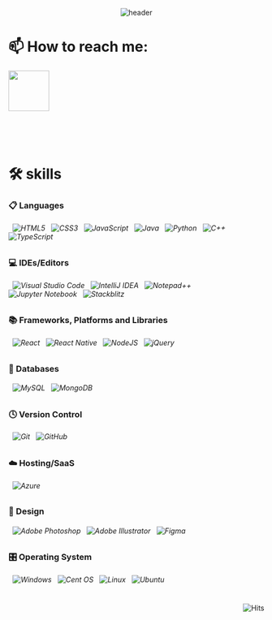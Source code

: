 <!--### Hi there 👋

**h1yoo/h1yoo** is a ✨ _special_ ✨ repository because its `README.md` (this file) appears on your GitHub profile.

Here are some ideas to get you started:

- 🔭 I’m currently working on ...
- 🌱 I’m currently learning ...
- 👯 I’m looking to collaborate on ...
- 🤔 I’m looking for help with ...
- 💬 Ask me about ...
- 📫 How to reach me: ...
- 😄 Pronouns: ...
- ⚡ Fun fact: ...
-->


<div align=center>
  
  ![header](https://capsule-render.vercel.app/api?type=venom&color=auto&height=300&section=header&text=Hi%20there%20👋&desc=Welcome%20to%20my%20space&fontSize=90&descSize=30&&fontAlignY=40&animation=twinkling&fontColor=97ceff)

</div>

# 📫 How to reach me:

<!-- ![Gmail](https://img.shields.io/badge/Gmail-D14836?style=for-the-badge&logo=gmail&logoColor=white) &nbsp;&nbsp;&nbsp; yhw215@gmail.com 

<a href="연결하고싶은링크"><img src="https://img.shields.io/badge/뱃지이름-뱃지색상?style=flat-square&logo=로고이미지이름&logoColor=white&link=연결하고싶은링크"/></a> -->

<a href="mailto:yhw215@gmail.com"><img src="https://img.shields.io/badge/Gmail-FF0000?style=round-square&logo=Gmail&logoColor=white&link=mailto:yhw215@gmail.com" width="80"/></a>


</br>
</br>
</br>


# 🛠  skills
### 📋 Languages
###### &nbsp; ![HTML5](https://img.shields.io/badge/html5-%23E34F26.svg?style=for-the-badge&logo=html5&logoColor=white) &nbsp; ![CSS3](https://img.shields.io/badge/css3-%231572B6.svg?style=for-the-badge&logo=css3&logoColor=white) &nbsp; ![JavaScript](https://img.shields.io/badge/javascript-%23323330.svg?style=for-the-badge&logo=javascript&logoColor=%23F7DF1E) &nbsp; ![Java](https://img.shields.io/badge/java-%23ED8B00.svg?style=for-the-badge&logo=openjdk&logoColor=white) &nbsp; ![Python](https://img.shields.io/badge/python-3670A0?style=for-the-badge&logo=python&logoColor=ffdd54) &nbsp; ![C++](https://img.shields.io/badge/c++-%2300599C.svg?style=for-the-badge&logo=c%2B%2B&logoColor=white) &nbsp; ![TypeScript](https://img.shields.io/badge/typescript-%23007ACC.svg?style=for-the-badge&logo=typescript&logoColor=white)

### 💻 IDEs/Editors
###### &nbsp; ![Visual Studio Code](https://img.shields.io/badge/Visual%20Studio%20Code-0078d7.svg?style=for-the-badge&logo=visual-studio-code&logoColor=white) &nbsp; ![IntelliJ IDEA](https://img.shields.io/badge/IntelliJIDEA-000000.svg?style=for-the-badge&logo=intellij-idea&logoColor=white) &nbsp; ![Notepad++](https://img.shields.io/badge/Notepad++-90E59A.svg?style=for-the-badge&logo=notepad%2b%2b&logoColor=black) &nbsp; ![Jupyter Notebook](https://img.shields.io/badge/jupyter-%23FA0F00.svg?style=for-the-badge&logo=jupyter&logoColor=white) &nbsp; ![Stackblitz](https://img.shields.io/badge/Stackblitz-fff?style=for-the-badge&logo=Stackblitz&logoColor=1389FD)

### 📚 Frameworks, Platforms and Libraries
###### &nbsp; ![React](https://img.shields.io/badge/react-%2320232a.svg?style=for-the-badge&logo=react&logoColor=%2361DAFB) &nbsp; ![React Native](https://img.shields.io/badge/react_native-%2320232a.svg?style=for-the-badge&logo=react&logoColor=%2361DAFB) &nbsp; ![NodeJS](https://img.shields.io/badge/node.js-6DA55F?style=for-the-badge&logo=node.js&logoColor=white) &nbsp; ![jQuery](https://img.shields.io/badge/jquery-%230769AD.svg?style=for-the-badge&logo=jquery&logoColor=white)

### 💾 Databases
###### &nbsp; ![MySQL](https://img.shields.io/badge/mysql-%2300f.svg?style=for-the-badge&logo=mysql&logoColor=white) &nbsp; ![MongoDB](https://img.shields.io/badge/MongoDB-%234ea94b.svg?style=for-the-badge&logo=mongodb&logoColor=white)

### 🕓 Version Control
###### &nbsp; ![Git](https://img.shields.io/badge/git-%23F05033.svg?style=for-the-badge&logo=git&logoColor=white) &nbsp; ![GitHub](https://img.shields.io/badge/github-%23121011.svg?style=for-the-badge&logo=github&logoColor=white)

### ☁️ Hosting/SaaS
###### &nbsp; ![Azure](https://img.shields.io/badge/azure-%230072C6.svg?style=for-the-badge&logo=microsoftazure&logoColor=white)

### 🎨 Design
###### &nbsp; ![Adobe Photoshop](https://img.shields.io/badge/adobe%20photoshop-%2331A8FF.svg?style=for-the-badge&logo=adobe%20photoshop&logoColor=white) &nbsp; ![Adobe Illustrator](https://img.shields.io/badge/adobe%20illustrator-%23FF9A00.svg?style=for-the-badge&logo=adobe%20illustrator&logoColor=white) &nbsp; ![Figma](https://img.shields.io/badge/figma-%23F24E1E.svg?style=for-the-badge&logo=figma&logoColor=white)

### 🎛️ Operating System
###### &nbsp; ![Windows](https://img.shields.io/badge/Windows-0078D6?style=for-the-badge&logo=windows&logoColor=white) &nbsp; ![Cent OS](https://img.shields.io/badge/cent%20os-002260?style=for-the-badge&logo=centos&logoColor=F0F0F0) &nbsp; ![Linux](https://img.shields.io/badge/Linux-FCC624?style=for-the-badge&logo=linux&logoColor=black) &nbsp; ![Ubuntu](https://img.shields.io/badge/Ubuntu-E95420?style=for-the-badge&logo=ubuntu&logoColor=white)



<div align=right>

  #
  
  ![Hits](https://hits.seeyoufarm.com/api/count/incr/badge.svg?url=https%3A%2F%2Fgithub.com%2Fh1yoo&count_bg=%238D99AE&title_bg=%23000000&icon=github.svg&icon_color=%23E7E7E7&title=GitHub&edge_flat=false)

</div>
